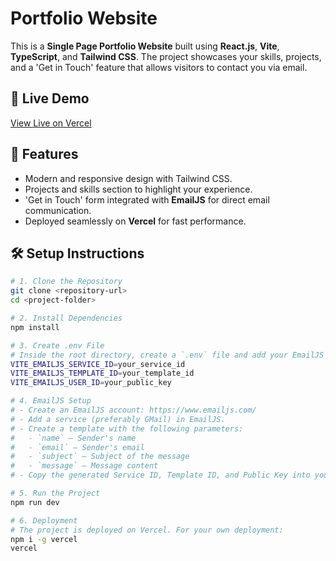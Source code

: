 # Portfolio Website

This is a **Single Page Portfolio Website** built using **React.js**, **Vite**, **TypeScript**, and **Tailwind CSS**. The project showcases your skills, projects, and a 'Get in Touch' feature that allows visitors to contact you via email.

## 🚀 Live Demo
[View Live on Vercel](<Your Live Link Here>)

## 📂 Features
- Modern and responsive design with Tailwind CSS.
- Projects and skills section to highlight your experience.
- 'Get in Touch' form integrated with **EmailJS** for direct email communication.
- Deployed seamlessly on **Vercel** for fast performance.

## 🛠️ Setup Instructions
```bash
# 1. Clone the Repository
git clone <repository-url>
cd <project-folder>

# 2. Install Dependencies
npm install

# 3. Create .env File
# Inside the root directory, create a `.env` file and add your EmailJS keys like this:
VITE_EMAILJS_SERVICE_ID=your_service_id
VITE_EMAILJS_TEMPLATE_ID=your_template_id
VITE_EMAILJS_USER_ID=your_public_key

# 4. EmailJS Setup
# - Create an EmailJS account: https://www.emailjs.com/
# - Add a service (preferably GMail) in EmailJS.
# - Create a template with the following parameters:
#   - `name` — Sender's name
#   - `email` — Sender's email
#   - `subject` — Subject of the message
#   - `message` — Message content
# - Copy the generated Service ID, Template ID, and Public Key into your `.env` file.

# 5. Run the Project
npm run dev

# 6. Deployment
# The project is deployed on Vercel. For your own deployment:
npm i -g vercel
vercel
